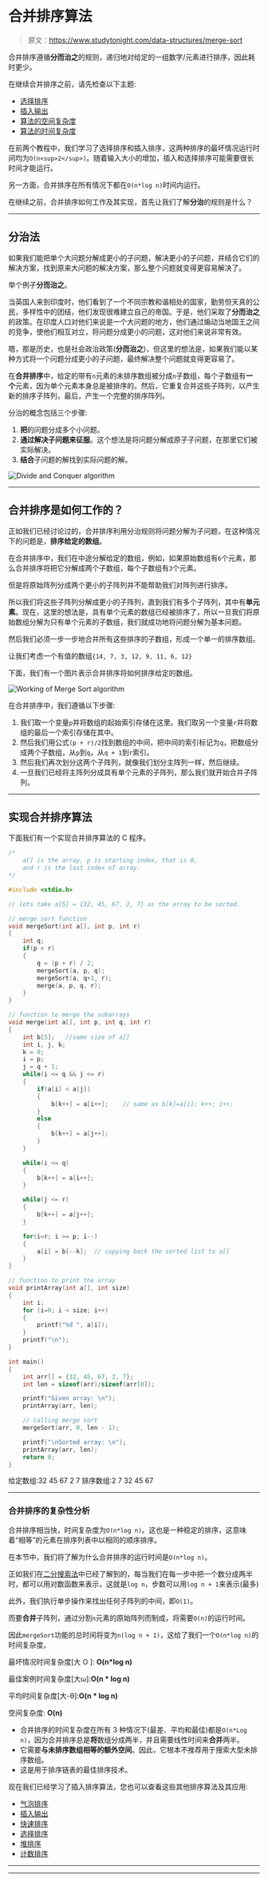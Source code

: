 # 合并排序算法

> 原文：<https://www.studytonight.com/data-structures/merge-sort>

合并排序遵循**分而治之**的规则，递归地对给定的一组数字/元素进行排序，因此耗时更少。

在继续合并排序之前，请先检查以下主题:

*   [选择排序](selection-sorting)
*   [插入输出](insertion-sorting)
*   [算法的空间复杂度](space-complexity-of-algorithms)
*   [算法的时间复杂度](time-complexity-of-algorithms)

在前两个教程中，我们学习了选择排序和插入排序，这两种排序的最坏情况运行时间均为`O(n<sup>2</sup>)`。随着输入大小的增加，插入和选择排序可能需要很长时间才能运行。

另一方面，合并排序在所有情况下都在`O(n*log n)`时间内运行。

在继续之前，合并排序如何工作及其实现，首先让我们了解**分治**的规则是什么？

* * *

## 分治法

如果我们能把单个大问题分解成更小的子问题，解决更小的子问题，并结合它们的解决方案，找到原来大问题的解决方案，那么整个问题就变得更容易解决了。

举个例子**分而治之**。

当英国人来到印度时，他们看到了一个不同宗教和谐相处的国家，勤劳但天真的公民，多样性中的团结，他们发现很难建立自己的帝国。于是，他们采取了**分而治之**的政策。在印度人口对他们来说是一个大问题的地方，他们通过煽动当地国王之间的竞争，使他们相互对立，将问题分成更小的问题，这对他们来说非常有效。

嗯，那是历史，也是社会政治政策(**分而治之**)，但这里的想法是，如果我们能以某种方式将一个问题分成更小的子问题，最终解决整个问题就变得更容易了。

在**合并排序**中，给定的带有`n`元素的未排序数组被分成`n`子数组，每个子数组有**一个**元素，因为单个元素本身总是被排序的。然后，它重复合并这些子阵列，以产生新的排序子阵列，最后，产生一个完整的排序阵列。

分治的概念包括三个步骤:

1.  **把**的问题分成多个小问题。
2.  **通过解决子问题来征服**。这个想法是将问题分解成原子子问题，在那里它们被实际解决。
3.  **结合**子问题的解找到实际问题的解。

![Divide and Conquer algorithm](img/29719fe7d63988246f356b903469e49a.png)

* * *

## 合并排序是如何工作的？

正如我们已经讨论过的，合并排序利用分治规则将问题分解为子问题，在这种情况下的问题是，**排序给定的数组**。

在合并排序中，我们在中途分解给定的数组，例如，如果原始数组有`6`个元素，那么合并排序将把它分解成两个子数组，每个子数组有`3`个元素。

但是将原始阵列分成两个更小的子阵列并不能帮助我们对阵列进行排序。

所以我们将这些子阵列分解成更小的子阵列，直到我们有多个子阵列，其中有**单元素**。现在，这里的想法是，具有单个元素的数组已经被排序了，所以一旦我们将原始数组分解为只有单个元素的子数组，我们就成功地将问题分解为基本问题。

然后我们必须一步一步地合并所有这些排序的子数组，形成一个单一的排序数组。

让我们考虑一个有值的数组`{14, 7, 3, 12, 9, 11, 6, 12}`

下面，我们有一个图片表示合并排序将如何排序给定的数组。

![Working of Merge Sort algorithm](img/7ef5b7e503abf2e57bb9f02561a085e7.png)

在合并排序中，我们遵循以下步骤:

1.  我们取一个变量`p`并将数组的起始索引存储在这里。我们取另一个变量`r`并将数组的最后一个索引存储在其中。
2.  然后我们用公式`(p + r)/2`找到数组的中间，把中间的索引标记为`q`，把数组分成两个子数组，从`p`到`q`，从`q + 1`到`r`索引。
3.  然后我们再次划分这两个子阵列，就像我们划分主阵列一样，然后继续。
4.  一旦我们已经将主阵列分成具有单个元素的子阵列，那么我们就开始合并子阵列。

* * *

## 实现合并排序算法

下面我们有一个实现合并排序算法的 C 程序。

```cpp
/*  
    a[] is the array, p is starting index, that is 0, 
    and r is the last index of array. 
*/

#include <stdio.h>

// lets take a[5] = {32, 45, 67, 2, 7} as the array to be sorted.

// merge sort function
void mergeSort(int a[], int p, int r)
{
    int q;
    if(p < r)
    {
        q = (p + r) / 2;
        mergeSort(a, p, q);
        mergeSort(a, q+1, r);
        merge(a, p, q, r);
    }
}

// function to merge the subarrays
void merge(int a[], int p, int q, int r)
{
    int b[5];   //same size of a[]
    int i, j, k;
    k = 0;
    i = p;
    j = q + 1;
    while(i <= q && j <= r)
    {
        if(a[i] < a[j])
        {
            b[k++] = a[i++];    // same as b[k]=a[i]; k++; i++;
        }
        else
        {
            b[k++] = a[j++];
        }
    }

    while(i <= q)
    {
        b[k++] = a[i++];
    }

    while(j <= r)
    {
        b[k++] = a[j++];
    }

    for(i=r; i >= p; i--)
    {
        a[i] = b[--k];  // copying back the sorted list to a[]
    } 
}

// function to print the array
void printArray(int a[], int size)
{
    int i;
    for (i=0; i < size; i++)
    {
        printf("%d ", a[i]);
    }
    printf("\n");
}

int main()
{
    int arr[] = {32, 45, 67, 2, 7};
    int len = sizeof(arr)/sizeof(arr[0]);

    printf("Given array: \n");
    printArray(arr, len);

    // calling merge sort
    mergeSort(arr, 0, len - 1);

    printf("\nSorted array: \n");
    printArray(arr, len);
    return 0;
}
```

给定数组:32 45 67 2 7 排序数组:2 7 32 45 67

* * *

### 合并排序的复杂性分析

合并排序相当快，时间复杂度为`O(n*log n)`。这也是一种稳定的排序，这意味着“相等”的元素在排序列表中以相同的顺序排序。

在本节中，我们将了解为什么合并排序的运行时间是`O(n*log n)`。

正如我们在[二分搜索法](binary-search-algorithm)中已经了解到的，每当我们在每一步中把一个数分成两半时，都可以用对数函数来表示，这就是`log n`，步数可以用`log n + 1`来表示(最多)

此外，我们执行单步操作来找出任何子阵列的中间，即`O(1)`。

而要**合并**子阵列，通过分割`n`元素的原始阵列而制成，将需要`O(n)`的运行时间。

因此`mergeSort`功能的总时间将变为`n(log n + 1)`，这给了我们一个`O(n*log n)`的时间复杂度。

最坏情况时间复杂度[大 O ]: **O(n*log n)**

最佳案例时间复杂度[大ω]:**O(n * log n)**

平均时间复杂度[大-θ]:**O(n * log n)**

空间复杂度: **O(n)**

*   合并排序的时间复杂度在所有 3 种情况下(最差、平均和最佳)都是`O(n*Log n)`，因为合并排序总是**将**数组分成两半，并且需要线性时间来**合并**两半。
*   它需要**与未排序数组相等的额外空间**。因此，它根本不推荐用于搜索大型未排序数组。
*   这是用于排序链表的最佳排序技术。

现在我们已经学习了插入排序算法，您也可以查看这些其他排序算法及其应用:

*   [气泡排序](bubble-sort)
*   [插入输出](insertion-sorting)
*   [快速排序](quick-sort)
*   [选择排序](selection-sorting)
*   [堆排序](heap-sort)
*   [计数排序](counting-sort)

* * *

* * *